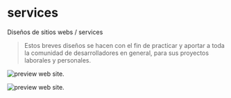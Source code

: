 # services

Diseños de sitios webs / services
> Estos breves diseños se hacen con el fin de practicar y aportar a toda la comunidad de desarrolladores en general, para sus proyectos laborales y personales.

![preview web site.](https://github.com/brayangomez22/services-designs-for-the-web/blob/master/preview.jpg)

![preview web site.](https://github.com/brayangomez22/services-designs-for-the-web/blob/master/previewTwo.jpg)
